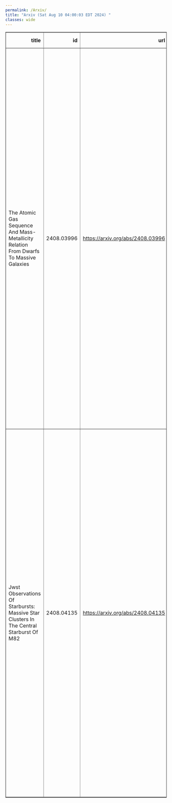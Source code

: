 ```yaml
---
permalink: /Arxiv/
title: "Arxiv (Sat Aug 10 04:00:03 EDT 2024) "
classes: wide
---
```

<table border="1" class="dataframe">
  <thead>
    <tr style="text-align: right;">
      <th>title</th>
      <th>id</th>
      <th>url</th>
      <th>authors</th>
      <th>Local Authors</th>
    </tr>
  </thead>
  <tbody>
    <tr>
      <td>The Atomic Gas Sequence And Mass-Metallicity Relation From Dwarfs To   Massive Galaxies</td>
      <td>2408.03996</td>
      <td><a href="https://arxiv.org/abs/2408.03996" target="_blank">https://arxiv.org/abs/2408.03996</a></td>
      <td>D. Scholte, A. Saintonge, J. Moustakas, B. Catinella, H. Zou, B. Dey, J. Aguilar, S. Ahlen, A. Anand, R. Blum, D. Brooks, C. Circosta, T. Claybaugh, A. De La Macorra, P. Doel, A. Font-Ribera, P. U. Förster, J. E. Forero-Romero, E. Gaztañaga, S. Gontcho A Gontcho, S. Juneau, R. Kehoe, T. Kisner, S. E. Koposov, A. Kremin, A. Lambert, M. Landriau, C. Maraston, P. Martini, A. Meisner, A. S. Mighty, R. Miquel, A. D. Myers, J. Nie, C. Poppett, F. Prada, M. Rezaie, G. Rossi, E. Sanchez, M. Schubnell, J. Silber, D. Sprayberry, M. Siudek, F. Speranza, G. Tarlé, B. A. Weaver</td>
      <td>Paul Martini</td>
    </tr>
    <tr>
      <td>Jwst Observations Of Starbursts: Massive Star Clusters In The Central   Starburst Of M82</td>
      <td>2408.04135</td>
      <td><a href="https://arxiv.org/abs/2408.04135" target="_blank">https://arxiv.org/abs/2408.04135</a></td>
      <td>Rebecca C. Levy, Alberto D. Bolatto, Divakara Mayya, Bolivia Cuevas-Otahola, Elizabeth Tarantino, Martha L. Boyer, Leindert A. Boogaard, Torsten Böker, Serena A. Cronin, Daniel A. Dale, Keaton Donaghue, Kimberly L. Emig, Deanne B. Fisher, Simon C. O. Glover, Rodrigo Herrera-Camus, María J. Jiménez-Donaire, Ralf S. Klessen, Laura Lenkić, Adam K. Leroy, Ilse De Looze, David S. Meier, Elisabeth A. C. Mills, Juergen Ott, Mónica Relaño, Sylvain Veilleux, Vicente Villanueva, Fabian Walter, Paul P. Van Der Werf</td>
      <td>Adam Leroy</td>
    </tr>
  </tbody>
</table>